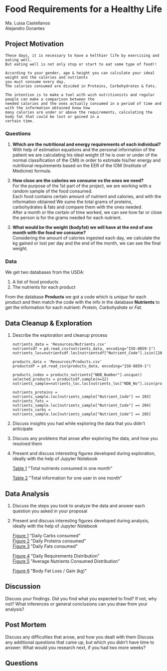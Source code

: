 # Food Requirements for a Healthy Life

   Ma. Luisa Castellanos\
   Alejandro Dorantes


## Project Motivation

    These days, it is necessary to have a helthier life by exercising and eating well.
    But eating well is not only stop or start to eat some type of food!!
    
    According to your gender, age & height you can calculate your ideal weight and the calories and nutrients
    you must consume every day.
    The calories consumed are divided in Proteins, Carbohydrates & Fats.
    
    The intention is to make a tool with wich nutritionists and regular people can make a comparison between the 
    needed calories and the ones actually consumed in a period of time and with the information obtained know how 
    many calories are under or above the requirements, calculating the body fat that could be lost or gained in a 
    certain time.
    
    
### Questions

1. **Which are the nutritional and energy requirements of each individual?**\
    With help of estimation equations and the personal information of the patient we are calculating his ideal weight (if he is over or     under of the normal classification of the CMI) in order to estimate his/her energy and nutritional requirements based on the EER of     the IOM (Institute of Medicine) formula. 

2. **How close are the calories we consume vs the ones we need?** \
    For the purpose of the 1st part of the project, we are working with a random sample of the food consumed.\
    Each food contains certain amount of nutrient and calories, and with the information obtained We sume the total grams of proteins,       carbohydrates & fats and compare them with the ones needed.\
    After a month or the certain of time worked, we can see how far or close the person is for the grams needed for each nutrient.
    
3. **What would be the weight (bodyfat) we will have at the end of one month with the food we consume?**\
    Considering the amount of calories ingested each day, we calculate the kg gained or lost per day and the end
    of the month, we can see the final weight.

### Data

We get two databases from the USDA:
   1) A list of food products
   2) The nutrients for each product

From the database **Products** we got a code which is *unique* for each product and then match the code with the info in the
database **Nutrients** to get the information for each nutrient: *Protein, Carbohydrate* or *Fat*.


## Data Cleanup & Exploration

1. Describe the exploration and cleanup process

    ```
    nutrients_data = 'Resources/Nutrients.csv'
    nutrientsdf = pd.read_csv(nutrients_data, encoding="ISO-8859-1")
    nutrients_loc=nutrientsdf.loc[nutrientsdf["Nutrient_Code"].isin([203,204,205])] 
    ```
    
    ```
    products_data = 'Resources/Products.csv'
    productsdf = pd.read_csv(products_data, encoding="ISO-8859-1")
    
    products_index = products_nutrients["NDB_Number"].unique()
    selected_products = productsdf.sample(n=12)
    nutrients_sample=nutrients_loc.loc[nutrients_loc["NDB_No"].isin(products_index)]
    
    nutrients_proteins = nutrients_sample.loc[nutrients_sample["Nutrient_Code"] == 203]
    nutrients_fats = nutrients_sample.loc[nutrients_sample["Nutrient_Code"] == 204]
    nutrients_carbs = nutrients_sample.loc[nutrients_sample["Nutrient_Code"] == 205]
    ```

2. Discuss insights you had while exploring the data that you didn't anticipate

3. Discuss any problems that arose after exploring the data, and how you resolved them

4. Present and discuss interesting figures developed during exploration, ideally with the help of Jupyter Notebook

    [Table 1](https://github.com/AlexDora/Tec_Project_1/blob/FinalResults/Nutrients_Consumed.csv)
    "Total nutrients consumed in one month"
    
    [Table 2](https://github.com/AlexDora/Tec_Project_1/blob/FinalResults/User_Results.csv)
    "Total information for one user in one month"


## Data Analysis

1. Discuss the steps you took to analyze the data and answer each question you asked in your proposal

2. Present and discuss interesting figures developed during analysis, ideally with the help of Jupyter Notebook

    [Figure 1](https://github.com/AlexDora/Tec_Project_1/blob/FinalResults/Daily_Carbs.png)
    "Daily Carbs consumed"\
    [Figure 2](https://github.com/AlexDora/Tec_Project_1/blob/FinalResults/Daily_Proteins.png)
    "Daily Proteins consumed"\
    [Figure 3](https://github.com/AlexDora/Tec_Project_1/blob/FinalResults/Daily_Fats.png)
    "Daily Fats consumed"
    
    [Figure 4](https://github.com/AlexDora/Tec_Project_1/blob/FinalResults/Daily_Requirements_Distribution.png)
    "Daily Requirements Distribution"\
    [Figure 5](https://github.com/AlexDora/Tec_Project_1/blob/FinalResults/Average_Nutrients_Consumed_Distribution.png)
    "Average Nutrients Consumed Distribution"
    
    [Figure 6](https://github.com/AlexDora/Tec_Project_1/blob/FinalResults/Body_Fat_Loss-Gain%20(Kg).png)
    "Body Fat Loss / Gain (kg)"


## Discussion

Discuss your findings. Did you find what you expected to find? If not, why not?
What inferences or general conclusions can you draw from your analysis?


## Post Mortem

Discuss any difficulties that arose, and how you dealt with them
Discuss any additional questions that came up, but which you didn't have time to answer: What would you research next, if you had two more weeks?



## Questions
